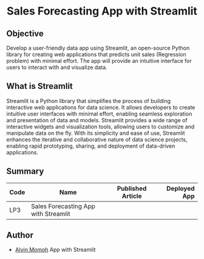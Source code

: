 # <center>Sales Forecasting App with Streamlit</center>

## Objective

Develop a user-friendly data app using Streamlit, an open-source Python library for creating web applications that predicts unit sales (Regression problem) with minimal effort. The app will provide an intuitive interface for users to interact with and visualize data.

## What is Streamlit

Streamlit is a Python library that simplifies the process of building interactive web applications for data science. It allows developers to create intuitive user interfaces with minimal effort, enabling seamless exploration and presentation of data and models. Streamlit provides a wide range of interactive widgets and visualization tools, allowing users to customize and manipulate data on the fly. With its simplicity and ease of use, Streamlit enhances the iterative and collaborative nature of data science projects, enabling rapid prototyping, sharing, and deployment of data-driven applications.

## Summary

| Code | Name                                 | Published Article | Deployed App |
| ---- | ------------------------------------ | :---------------: | -----------: |
| LP3  | Sales Forecasting App with Streamlit |                   |              |

## Author

- [Alvin Momoh](https://github.com/DaitaMonk)
  App with Streamlit
